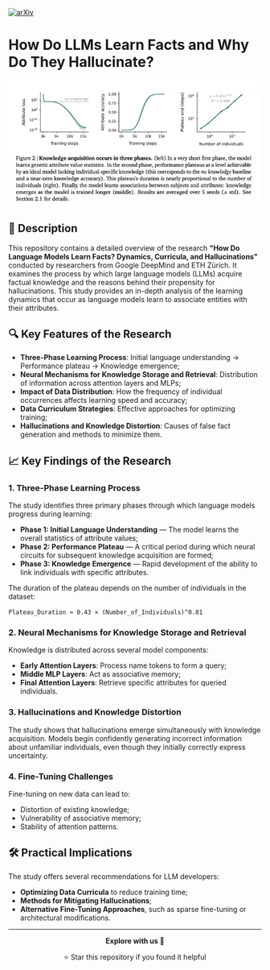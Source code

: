 [![arXiv](https://img.shields.io/badge/arXiv-2501.12948-b31b1b.svg  )](https://arxiv.org/abs/2503.21676  )

# How Do LLMs Learn Facts and Why Do They Hallucinate?

![Figure 2](https://raw.githubusercontent.com/Verbasik/Weekly-arXiv-ML-AI-Research-Review/refs/heads/develop/2025/week-15/assets/Figure_02.png  )

## 📝 Description

This repository contains a detailed overview of the research **"How Do Language Models Learn Facts? Dynamics, Curricula, and Hallucinations"** conducted by researchers from Google DeepMind and ETH Zürich. It examines the process by which large language models (LLMs) acquire factual knowledge and the reasons behind their propensity for hallucinations. This study provides an in-depth analysis of the learning dynamics that occur as language models learn to associate entities with their attributes.

## 🔍 Key Features of the Research

- **Three-Phase Learning Process**: Initial language understanding → Performance plateau → Knowledge emergence;
- **Neural Mechanisms for Knowledge Storage and Retrieval**: Distribution of information across attention layers and MLPs;
- **Impact of Data Distribution**: How the frequency of individual occurrences affects learning speed and accuracy;
- **Data Curriculum Strategies**: Effective approaches for optimizing training;
- **Hallucinations and Knowledge Distortion**: Causes of false fact generation and methods to minimize them.

## 📈 Key Findings of the Research

### 1. Three-Phase Learning Process

The study identifies three primary phases through which language models progress during learning:

- **Phase 1: Initial Language Understanding** — The model learns the overall statistics of attribute values;
- **Phase 2: Performance Plateau** — A critical period during which neural circuits for subsequent knowledge acquisition are formed;
- **Phase 3: Knowledge Emergence** — Rapid development of the ability to link individuals with specific attributes.

The duration of the plateau depends on the number of individuals in the dataset:

```
Plateau_Duration ≈ 0.43 × (Number_of_Individuals)^0.81
```

### 2. Neural Mechanisms for Knowledge Storage and Retrieval

Knowledge is distributed across several model components:
- **Early Attention Layers**: Process name tokens to form a query;
- **Middle MLP Layers**: Act as associative memory;
- **Final Attention Layers**: Retrieve specific attributes for queried individuals.

### 3. Hallucinations and Knowledge Distortion

The study shows that hallucinations emerge simultaneously with knowledge acquisition. Models begin confidently generating incorrect information about unfamiliar individuals, even though they initially correctly express uncertainty.

### 4. Fine-Tuning Challenges

Fine-tuning on new data can lead to:
- Distortion of existing knowledge;
- Vulnerability of associative memory;
- Stability of attention patterns.

## 🛠️ Practical Implications

The study offers several recommendations for LLM developers:
- **Optimizing Data Curricula** to reduce training time;
- **Methods for Mitigating Hallucinations**;
- **Alternative Fine-Tuning Approaches**, such as sparse fine-tuning or architectural modifications.

---

<div align="center">

**Explore with us 🚀**

⭐ Star this repository if you found it helpful

</div>